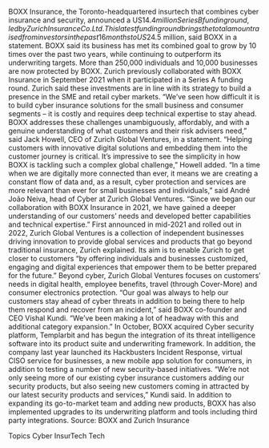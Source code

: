 BOXX Insurance, the Toronto-headquartered insurtech that combines cyber insurance and security, announced a US$14.4 million Series B funding round, led by Zurich Insurance Co. Ltd.
This latest funding round brings the total amount raised from investors in the past 16 months to US$24.5 million, said BOXX in a statement.
BOXX said its business has met its combined goal to grow by 10 times over the past two years, while continuing to outperform its underwriting targets. More than 250,000 individuals and 10,000 businesses are now protected by BOXX.
Zurich previously collaborated with BOXX Insurance in September 2021 when it participated in a Series A funding round. Zurich said these investments are in line with its strategy to build a presence in the SME and retail cyber markets.
“We’ve seen how difficult it is to build cyber insurance solutions for the small business and consumer segments – it is costly and requires deep technical expertise to stay ahead. BOXX addresses these challenges unambiguously, affordably, and with a genuine understanding of what customers and their risk advisers need,” said Jack Howell, CEO of Zurich Global Ventures, in a statement.
“Helping customers with innovative digital solutions and embedding them into the customer journey is critical. It’s impressive to see the simplicity in how BOXX is tackling such a complex global challenge,” Howell added.
“In a time when we are digitally more connected than ever, it means we are creating a constant flow of data and, as a result, cyber protection and services are more relevant than ever for small businesses and individuals,” said André João Neiva, head of Cyber at Zurich Global Ventures. “Since we began our collaboration with BOXX Insurance in 2021, we have gained a deeper understanding of our customers’ needs and developed better capabilities and technical expertise.”
First announced in mid-2021 and rolled out in 2022, Zurich Global Ventures is a collection of independent businesses driving innovation to provide global services and products that go beyond traditional insurance, Zurich explained. Its aim is to enable Zurich to get closer to customers “by offering individuals and businesses customized, engaging and digital experiences that empower them to be better prepared for the future.”
Beyond cyber, Zurich Global Ventures focuses on customers’ needs in digital health, employee benefits, travel (through Cover-More) and consumer electronics protection.
“Our goal was always to help our customers stay ahead of cyber threats in addition to being there to help them respond and recover from an incident,” said BOXX co-founder and CEO Vishal Kundi. “We’ve been making a lot of headway with this and additional category expansion.”
In October, BOXX acquired Cyber security platform, Templarbit and has begun the integration of its threat intelligence software into its product suite and underwriting framework. In addition, the company last year launched its Hackbusters Incident Response, virtual CISO service for businesses, a new mobile app solution for consumers, in addition to testing a number of new security-based initiatives.
“We’re not only seeing more of our existing cyber insurance customers adding our security products, but also seeing new customers coming in attracted by our latest security products and services,” Kundi said.
In addition to expanding its go-to-market team and adding new products, BOXX has also implemented upgrades to its underwriting platform and tools including third party integrations.
Source: BOXX and Zurich Insurance

Topics
Cyber
InsurTech
Tech
